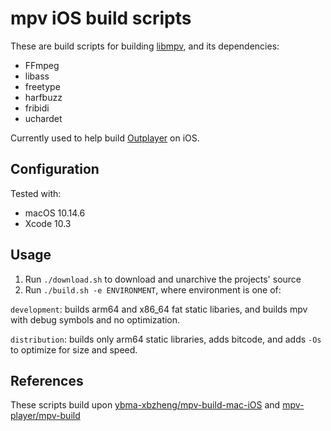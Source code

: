 # mpv iOS build scripts

These are build scripts for building [libmpv](https://github.com/mpv-player/mpv), and its dependencies:

* FFmpeg
* libass
* freetype
* harfbuzz
* fribidi
* uchardet

Currently used to help build [Outplayer](http://get.outplayer.app) on iOS.

## Configuration

Tested with:

* macOS 10.14.6
* Xcode 10.3

## Usage

1. Run `./download.sh` to download and unarchive the projects' source
2. Run `./build.sh -e ENVIRONMENT`, where environment is one of:

`development`: builds arm64 and x86_64 fat static libaries, and builds mpv with debug symbols and no optimization.

`distribution`: builds only arm64 static libraries, adds bitcode, and adds `-Os` to optimize for size and speed.

## References

These scripts build upon [ybma-xbzheng/mpv-build-mac-iOS](https://github.com/ybma-xbzheng/mpv-build-mac-iOS) and [mpv-player/mpv-build](https://github.com/mpv-player/mpv-build)